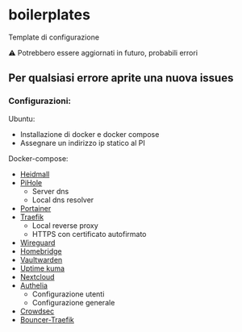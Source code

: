 # boilerplates
Template di configurazione

⚠️ Potrebbero essere aggiornati in futuro, probabili errori

## Per qualsiasi errore aprite una nuova issues

### Configurazioni:

Ubuntu:
- Installazione di docker e docker compose
- Assegnare un indirizzo ip statico al PI

Docker-compose:
- [Heidmall](https://github.com/AndreaPaolo/boilerplates/tree/main/docker-compose/heidmall)
- [PiHole](https://github.com/AndreaPaolo/boilerplates/tree/main/docker-compose/pihole)
    - Server dns
    - Local dns resolver
- [Portainer](https://github.com/AndreaPaolo/boilerplates/tree/main/docker-compose/portainer)
- [Traefik](https://github.com/AndreaPaolo/boilerplates/tree/main/docker-compose/traefik)
    - Local reverse proxy
    - HTTPS con certificato autofirmato
- [Wireguard](https://github.com/AndreaPaolo/boilerplates/tree/main/docker-compose/wireguard)
- [Homebridge](https://github.com/AndreaPaolo/boilerplates/tree/main/docker-compose/homebridge)
- [Vaultwarden](https://github.com/AndreaPaolo/boilerplates/tree/main/docker-compose/vaultwarden)
- [Uptime kuma](https://github.com/AndreaPaolo/boilerplates/tree/main/docker-compose/uptime-kuma)
- [Nextcloud](https://github.com/AndreaPaolo/boilerplates/tree/main/docker-compose/nextcloud)
- [Authelia](https://github.com/AndreaPaolo/boilerplates/tree/main/docker-compose/authelia)
    - Configurazione utenti
    - Configurazione generale
- [Crowdsec]()
- [Bouncer-Traefik]()
